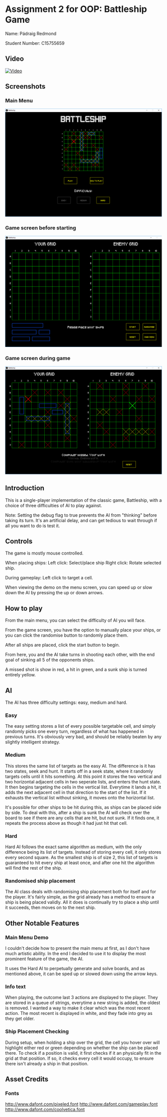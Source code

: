 # Assignment 2 for OOP: Battleship Game
Name: Pádraig Redmond

Student Number: C15755659

## Video
[![Video](http://img.youtube.com/vi/iw0ZykHvBwQ/0.jpg)](https://www.youtube.com/watch?v=iw0ZykHvBwQ)

## Screenshots
### Main Menu
![Main Menu](screenshots/main_menu.png)
### Game screen before starting
![Before](screenshots/board_reset.png)
### Game screen during game
![During](screenshots/board_play.png)

## Introduction
This is a single-player implementation of the classic game, Battleship, with a choice of three difficulties of AI to play against.

Note: Setting the debug flag to true prevents the AI from "thinking" before taking its turn. It's an artificial delay, and can get tedious to wait through if all you want to do is test it.

## Controls
The game is mostly mouse controlled.

When placing ships:
 Left click: Select/place ship
 Right click: Rotate selected ship.

During gameplay:
 Left click to target a cell.

When viewing the demo on the menu screen, you can speed up or slow down the AI by pressing the up or down arrows.

## How to play
From the main menu, you can select the difficulty of AI you will face.

From the game screen, you have the option to manually place your ships, or you can click the randomise button to randomly place them.

After all ships are placed, click the start button to begin.

From here, you and the AI take turns in shooting each other, with the end goal of sinking all 5 of the opponents ships.

A missed shot is show in red, a hit in green, and a sunk ship is turned entirely yellow.

## AI
The AI has three difficulty settings: easy, medium and hard.

### Easy
The easy setting stores a list of every possible targetable cell, and simply randomly picks one every turn, regardless of what has happened in previous turns.
It's obviously very bad, and should be reliably beaten by any slightly intelligent strategy.

### Medium
This stores the same list of targets as the easy AI. The difference is it has two states, seek and hunt.
It starts off in a seek state, where it randomly targets cells until it hits something.
At this point it stores the two vertical and two horizontal adjacent cells in two seperate lists, and enters the hunt state.
It then begins targeting the cells in the vertical list. Everytime it lands a hit, it adds the next adjacent cell in that direction to the start of the list.
If it exhausts the vertical list without sinking, it moves onto the horizontal list.

It's possible for other ships to be hit during this, as ships can be placed side by side.
To deal with this, after a ship is sunk the AI will check over the board to see if there are any cells that are hit, but not sunk.
If it finds one, it repeats the process above as though it had just hit that cell.

### Hard
Hard AI follows the exact same algorithm as medium, with the only difference being its list of targets.
Instead of storing every cell, it only stores every second square.
As the smallest ship is of size 2, this list of targets is guaranteed to hit every ship at least once, and after one hit the algorithm will find the rest of the ship.

### Randomised ship placement
The AI class deals with randomising ship placement both for itself and for the player.
It's fairly simple, as the grid already has a method to ensure a ship is being placed validly. All it does is continually try to place a ship until it succeeds, then moves on to the next ship.

## Other Notable Features

### Main Menu Demo
I couldn't decide how to present the main menu at first, as I don't have much artistic ability. In the end I decided to use it to display the most prominent feature of the game, the AI. 

It uses the Hard AI to perpetually generate and solve boards, and as mentioned above, it can be sped up or slowed down using the arrow keys.

### Info text
When playing, the outcome last 3 actions are displayed to the player. They are stored in a queue of strings, everytime a new string is added, the oldest is removed.
I wanted a way to make it clear which was the most recent action. The most recent is displayed in white, and they fade into grey as they get older.

### Ship Placement Checking
During setup, when holding a ship over the grid, the cell you hover over will highlight either red or green depending on whether the ship can be placed there.
To check if a position is valid, it first checks if it an physically fit in the grid at that position. If so, it checks every cell it would occupy, to ensure there isn't already a ship in that position.

## Asset Credits

### Fonts
http://www.dafont.com/pixeled.font 
http://www.dafont.com/gameplay.font 
http://www.dafont.com/coolvetica.font 
